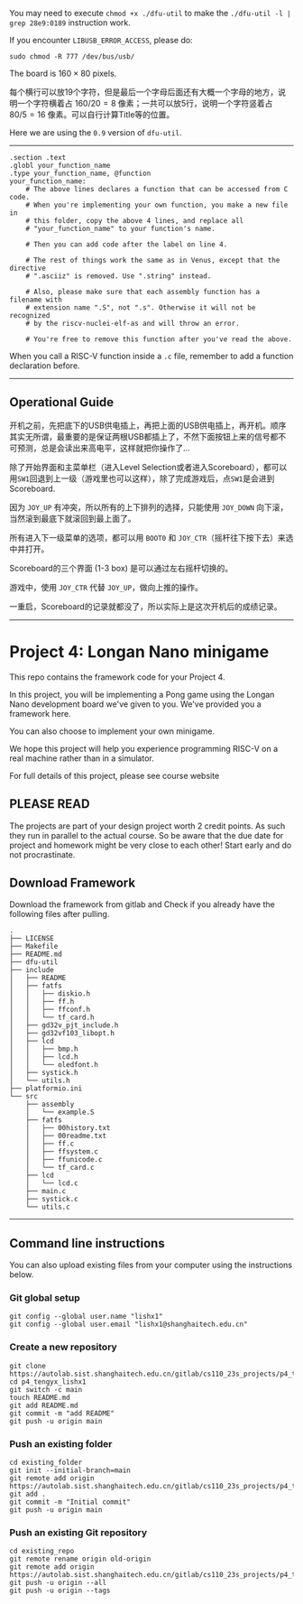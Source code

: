 You may need to execute `chmod +x ./dfu-util` to make the `./dfu-util -l | grep 28e9:0189` instruction work.

If you encounter `LIBUSB_ERROR_ACCESS`, please do: 
```
sudo chmod -R 777 /dev/bus/usb/
```

The board is $160\times 80$ pixels. 

每个横行可以放19个字符，但是最后一个字母后面还有大概一个字母的地方，说明一个字符横着占 $160/20=8$ 像素；一共可以放5行，说明一个字符竖着占 $80/5=16$ 像素。可以自行计算Title等的位置。


Here we are using the `0.9` version of `dfu-util`.

---

```
.section .text
.globl your_function_name
.type your_function_name, @function
your_function_name:
	# The above lines declares a function that can be accessed from C code.
	# When you're implementing your own function, you make a new file in
	# this folder, copy the above 4 lines, and replace all
	# "your_function_name" to your function's name.

	# Then you can add code after the label on line 4.

	# The rest of things work the same as in Venus, except that the directive
	# ".asciiz" is removed. Use ".string" instead.

	# Also, please make sure that each assembly function has a filename with 
	# extension name ".S", not ".s". Otherwise it will not be recognized
	# by the riscv-nuclei-elf-as and will throw an error.

	# You're free to remove this function after you've read the above.
```

When you call a RISC-V function inside a `.c` file, remember to add a function declaration before.

---
## Operational Guide

开机之前，先把底下的USB供电插上，再把上面的USB供电插上，再开机。顺序其实无所谓，最重要的是保证两根USB都插上了，不然下面按钮上来的信号都不可预测，总是会读出来高电平，这样就把你操作了...

除了开始界面和主菜单栏（进入Level Selection或者进入Scoreboard），都可以用`SW1`回退到上一级（游戏里也可以这样），除了完成游戏后，点`SW1`是会进到Scoreboard.

因为 `JOY_UP` 有冲突，所以所有的上下排列的选择，只能使用 `JOY_DOWN` 向下滚，当然滚到最底下就滚回到最上面了。

所有进入下一级菜单的选项，都可以用 `BOOT0` 和 `JOY_CTR`（摇杆往下按下去）来选中并打开。

Scoreboard的三个界面 (1-3 box) 是可以通过左右摇杆切换的。

游戏中，使用 `JOY_CTR` 代替 `JOY_UP`，做向上推的操作。

一重启，Scoreboard的记录就都没了，所以实际上是这次开机后的成绩记录。

---

# Project 4: Longan Nano minigame

This repo contains the framework code for your Project 4. 

In this project, you will be implementing a Pong game using the Longan Nano development board we've given to you. We've provided you a framework here.

You can also choose to implement your own minigame.

We hope this project will help you experience programming RISC-V on a real machine rather than in a simulator.

For full details of this project, please see course website

## PLEASE READ

The projects are part of your design project worth 2 credit points. As such they run in parallel to the actual course. So be aware that the due date for project and homework might be very close to each other! Start early and do not procrastinate.

## Download Framework

Download the framework from gitlab and Check if you already have the following files after pulling.

```
.
├── LICENSE
├── Makefile
├── README.md
├── dfu-util
├── include
│   ├── README
│   ├── fatfs
│   │   ├── diskio.h
│   │   ├── ff.h
│   │   ├── ffconf.h
│   │   └── tf_card.h
│   ├── gd32v_pjt_include.h
│   ├── gd32vf103_libopt.h
│   ├── lcd
│   │   ├── bmp.h
│   │   ├── lcd.h
│   │   └── oledfont.h
│   ├── systick.h
│   └── utils.h
├── platformio.ini
└── src
    ├── assembly
    │   └── example.S
    ├── fatfs
    │   ├── 00history.txt
    │   ├── 00readme.txt
    │   ├── ff.c
    │   ├── ffsystem.c
    │   ├── ffunicode.c
    │   └── tf_card.c
    ├── lcd
    │   └── lcd.c
    ├── main.c
    ├── systick.c
    └── utils.c
```

---
## Command line instructions
You can also upload existing files from your computer using the instructions below.

### Git global setup
```
git config --global user.name "lishx1"
git config --global user.email "lishx1@shanghaitech.edu.cn"
```

### Create a new repository
```
git clone https://autolab.sist.shanghaitech.edu.cn/gitlab/cs110_23s_projects/p4_tengyx_lishx1.git
cd p4_tengyx_lishx1
git switch -c main
touch README.md
git add README.md
git commit -m "add README"
git push -u origin main
```

### Push an existing folder
```
cd existing_folder
git init --initial-branch=main
git remote add origin https://autolab.sist.shanghaitech.edu.cn/gitlab/cs110_23s_projects/p4_tengyx_lishx1.git
git add .
git commit -m "Initial commit"
git push -u origin main
```

### Push an existing Git repository
```
cd existing_repo
git remote rename origin old-origin
git remote add origin https://autolab.sist.shanghaitech.edu.cn/gitlab/cs110_23s_projects/p4_tengyx_lishx1.git
git push -u origin --all
git push -u origin --tags
```